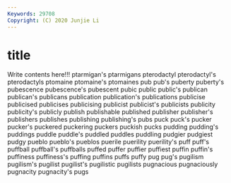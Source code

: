 ```yaml
---
Keywords: 29708
Copyright: (C) 2020 Junjie Li
---
```


# title

Write contents here!!!
ptarmigan's
ptarmigans 
pterodactyl 
pterodactyl's 
pterodactyls 
ptomaine 
ptomaine's 
ptomaines 
pub 
pub's 
puberty
puberty's 
pubescence 
pubescence's 
pubescent 
pubic 
public 
public's 
publican 
publican's 
publicans
publication 
publication's 
publications 
publicise 
publicised 
publicises 
publicising 
publicist 
publicist's 
publicists
publicity 
publicity's 
publicly 
publish 
publishable 
published 
publisher 
publisher's 
publishers 
publishes
publishing 
publishing's 
pubs 
puck 
puck's 
pucker 
pucker's 
puckered 
puckering 
puckers
puckish 
pucks 
pudding 
pudding's 
puddings 
puddle 
puddle's 
puddled 
puddles 
puddling
pudgier 
pudgiest 
pudgy 
pueblo 
pueblo's 
pueblos 
puerile 
puerility 
puerility's 
puff
puff's 
puffball 
puffball's 
puffballs 
puffed 
puffer 
puffier 
puffiest 
puffin 
puffin's
puffiness 
puffiness's 
puffing 
puffins 
puffs 
puffy 
pug 
pug's 
pugilism 
pugilism's
pugilist 
pugilist's 
pugilistic 
pugilists 
pugnacious 
pugnaciously 
pugnacity 
pugnacity's 
pugs 
